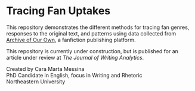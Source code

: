 # Tracing Fan Uptakes
This repository demonstrates the different methods for tracing fan genres, responses to the original text, and patterns using data collected from [Archive of Our Own](https://archiveofourown.org/), a fanfiction publishing platform.

This repository is currently under construction, but is published for an article under review at <em>The Journal of Writing Analytics</em>.

Created by Cara Marta Messina
<br/>
PhD Candidate in English, focus in Writing and Rhetoric
<br/>
Northeastern University
